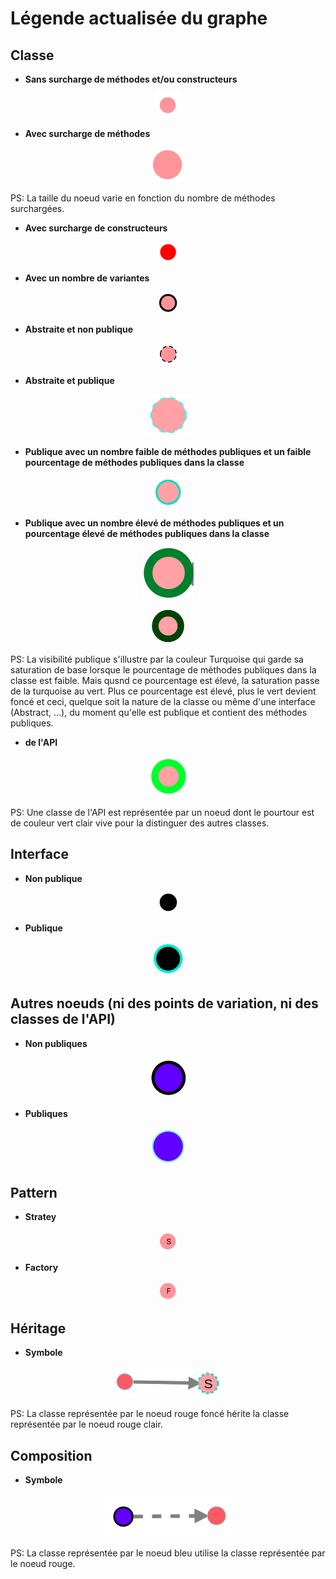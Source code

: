 # Légende actualisée du graphe

## Classe
* **Sans surcharge de méthodes et/ou constructeurs**
<p align="center">
    <img src="./readme_files/class.png"/>
</p>

* **Avec surcharge de méthodes**
<p align="center">
    <img src="./readme_files/class_method_overload.png"/>
</p>

PS: La taille du noeud varie en fonction du nombre de méthodes surchargées. 

* **Avec surcharge de constructeurs**
<p align="center">
    <img src="./readme_files/class_constructor_overloads.png"/>
</p>

* **Avec un nombre de variantes**
<p align="center">
    <img src="./readme_files/class_variants.png"/>
</p>

* **Abstraite et non publique**
<p align="center">
    <img src="./readme_files/class_abstract.png"/>
</p>

* **Abstraite et publique**
<p align="center">
    <img src="./readme_files/abstract_public.png"/>
</p>

* **Publique avec un nombre faible de méthodes publiques et un faible pourcentage de méthodes publiques dans la classe**
<p align="center">
    <img src="./readme_files/class_public_green_light.png"/>
</p>

* **Publique avec un nombre élevé de méthodes publiques et un pourcentage élevé de méthodes publiques dans la classe**
<p align="center">
    <img src="./readme_files/class_public_green.png"/>
</p>
<p align="center">
    <img src="./readme_files/class_public_green_more.png"/>
</p>

PS: La visibilité publique s'illustre par la couleur Turquoise qui garde sa saturation de base lorsque le pourcentage de méthodes publiques dans la classe est faible.
Mais qusnd ce pourcentage est élevé, la saturation passe de la turquoise au vert.
Plus ce pourcentage est élevé, plus le vert devient foncé et ceci, quelque soit la nature de la classe ou même d'une interface (Abstract, ...), du moment qu'elle est publique et contient des méthodes publiques.

* **de l'API**
<p align="center">
    <img src="./readme_files/class_api.png"/>
</p> 

PS: Une classe de l'API est représentée par un noeud dont le pourtour est de couleur vert clair vive pour la distinguer des autres classes. 

## Interface
* **Non publique**
<p align="center">
    <img src="./readme_files/interface.png"/>
</p>

* **Publique**
<p align="center">
    <img src="./readme_files/interface_public.png"/>
</p>

## Autres noeuds (ni des points de variation, ni des classes de l'API)
* **Non publiques**
<p align="center">
    <img src="./readme_files/variant_non_public.png"/>
</p>

* **Publiques**
<p align="center">
    <img src="./readme_files/variant_public.png"/>
</p>
       
## Pattern
* **Stratey**
<p align="center">
    <img src="./readme_files/strategy.png"/>
</p>

* **Factory**
<p align="center">
    <img src="./readme_files/factory.png"/>
</p>

## Héritage
* **Symbole**
<p align="center">
    <img src="./readme_files/inheritance.png"/>
</p>
PS: La classe représentée par le noeud rouge foncé hérite la classe représentée par le noeud rouge clair.

## Composition
* **Symbole**
<p align="center">
    <img src="./readme_files/composition.png"/>
</p>
PS: La classe représentée par le noeud bleu utilise la classe représentée par le noeud rouge. 